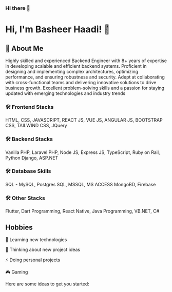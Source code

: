 ### Hi there 👋

# Hi, I'm Basheer Haadi! 👋

## 🚀 About Me
Highly skilled and experienced Backend Engineer with 8+ years of expertise in developing scalable and efficient backend systems. Proficient in designing and implementing complex architectures, optimizing performance, and ensuring robustness and security. Adept at collaborating with cross-functional teams and delivering innovative solutions to drive business growth. Excellent problem-solving skills and a passion for staying updated with emerging technologies and industry trends

### 🛠 Frontend Stacks
HTML, CSS, JAVASCRIPT, REACT JS, VUE JS, ANGULAR JS, BOOTSTRAP CSS, TAILWIND CSS, JQuery

### 🛠 Backend Stacks
Vanilla PHP, Laravel PHP, Node JS, Express JS, TypeScript, Ruby on Rail, Python Django, ASP.NET

### 🛠 Database Skills
SQL - MySQL, Postgres SQL, MSSQL, MS ACCESS
MongoBD, Firebase

### 🛠 Other Stacks
Flutter, Dart Programming, React Native, Java Programming, VB.NET, C# 


## Hobbies

🧠 Learning new technologies

🤔 Thinking about new project ideas

⚡️ Doing personal projects

🎮 Gaming

Here are some ideas to get you started:

